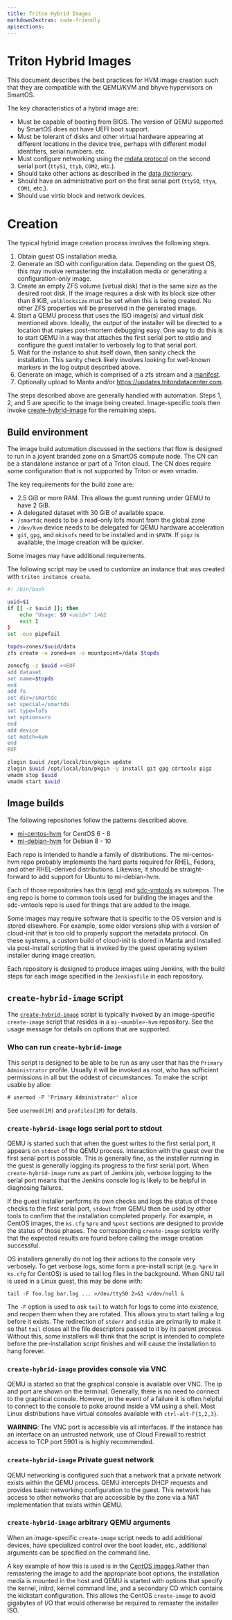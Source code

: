 ```yaml
---
title: Triton Hybrid Images
markdown2extras: code-friendly
apisections:
---
```

<!--
    This Source Code Form is subject to the terms of the Mozilla Public
    License, v. 2.0. If a copy of the MPL was not distributed with this
    file, You can obtain one at http://mozilla.org/MPL/2.0/.
-->

<!--
    Copyright 2020 Joyent, Inc.
    Copyright 2025 MNX Cloud, Inc.
-->

# Triton Hybrid Images

This document describes the best practices for HVM image creation such that they
are compatible with the QEMU/KVM and bhyve hypervisors on SmartOS.

The key characteristics of a hybrid image are:

- Must be capable of booting from BIOS.  The version of QEMU supported by
  SmartOS does not have UEFI boot support.
- Must be tolerant of disks and other virtual hardware appearing at different
  locations in the device tree, perhaps with different model identifiers, serial
  numbers. etc.
- Must configure networking using the [mdata
  protocol](https://eng.tritondatacenter.com/mdata/protocol.html) on the second serial
  port (`ttyS1`, `ttyb`, `COM2`, etc.).
- Should take other actions as described in the [data
  dictionary](https://eng.tritondatacenter.com/mdata/datadict.html).
- Should have an administrative port on the first serial port (`ttyS0`, `ttya`,
  `COM1`, etc.).
- Should use virtio block and network devices.


# Creation

The typical hybrid image creation process involves the following steps.

1. Obtain guest OS installation media.
2. Generate an ISO with configuration data.  Depending on the guest OS, this may
   involve remastering the installation media or generating a configuration-only
   image.
3. Create an empty ZFS volume (virtual disk) that is the same size as the
   desired root disk.  If the image requires a disk with its block size other
   than 8 KiB, `volblocksize` must be set when this is being created.  No other
   ZFS properties will be preserved in the generated image.
4. Start a QEMU process that uses the ISO image(s) and virtual disk mentioned
   above.  Ideally, the output of the installer will be directed to a location
   that makes post-mortem debugging easy.  One way to do this is to start QEMU
   in a way that attaches the first serial port to stdio and configure the guest
   installer to verbosely log to that serial port.
5. Wait for the instance to shut itself down, then sanity check the
   installation.  This sanity check likely involves looking for well-known
   markers in the log output described above.
6. Generate an image, which is comprised of a zfs stream and a
   [manifest](https://github.com/TritonDataCenter/sdc-imgapi/blob/master/docs/index.md#image-manifests).
7. Optionally upload to Manta and/or https://updates.tritondatacenter.com.

The steps described above are generally handled with automation.  Steps 1, 2,
and 5 are specific to the image being created.  Image-specific tools then invoke
[create-hybrid-image](../tools/create-hybrid-image) for the remaining steps.


## Build environment

The image build automation discussed in the sections that flow is designed to
run in a joyent branded zone on a SmartOS compute node.  The CN can be a
standalone instance or part of a Triton cloud.  The CN does require some
configuration that is not supported by Triton or even vmadm.

The key requirements for the build zone are:

- 2.5 GiB or more RAM.  This allows the guest running under QEMU to have 2 GiB.
- A delegated dataset with 30 GiB of available space.
- `/smartdc` needs to be a read-only lofs mount from the global zone
- `/dev/kvm` device needs to be delegated for QEMU hardware acceleration
- `git`, `gpg`, and `mkisofs` need to be installed and in `$PATH`.  If `pigz` is
  available, the image creation will be quicker.

Some images may have additional requirements.

The following script may be used to customize an instance that was created with
`triton instance create`.

```bash
#! /bin/bash

uuid=$1
if [[ -z $uuid ]]; then
	echo "Usage: $0 <uuid>" 1>&2
	exit 1
}
set -euo pipefail

topds=zones/$uuid/data
zfs create -o zoned=on -o mountpoint=/data $topds

zonecfg -z $uuid <<EOF
add dataset
set name=$topds
end
add fs
set dir=/smartdc
set special=/smartds
set type=lofs
set options=ro
end
add device
set match=kvm
end
EOF

zlogin $uuid /opt/local/bin/pkgin update
zlogin $uuid /opt/local/bin/pkgin -y install git gpg cdrtools pigz
vmadm stop $uuid
vmadm start $uuid
```


## Image builds

The following repositories follow the patterns described above.

* [mi-centos-hvm](https://github.com/TritonDataCenter/mi-centos-hvm) for CentOS 6 - 8
* [mi-debian-hvm](https://github.com/TritonDataCenter/mi-debian-hvm) for Debian 8 - 10

Each repo is intended to handle a family of distributions.  The mi-centos-hvm
repo probably implements the hard parts required for RHEL, Fedora, and other
RHEL-derived distributions.  Likewise, it should be straight-forward to add
support for Ubuntu to  mi-debian-hvm.

Each of those repositories has this ([eng](https://github.com/TritonDataCenter/eng)) and
[sdc-vmtools](https://github.com/TritonDataCenter/sdc-vmtools) as subrepos.  The eng repo
is home to common tools used for building the images and the sdc-vmtools repo
is used for things that are added to the image.

Some images may require software that is specific to the OS version and is
stored elsewhere.  For example, some older versions ship with a version of
cloud-init that is too old to properly support the metadata protocol.  On these
systems, a custom build of cloud-init is stored in Manta and installed via
post-install scripting that is invoked by the guest operating system installer
during image creation.

Each repository is designed to produce images using Jenkins, with the build
steps for each image specified in the `Jenkinsfile` in each repository.


## `create-hybrid-image` script

The [`create-hybrid-image`](../tools/create-hybrid-image) script is typically
invoked by an image-specific `create-image` script that resides in a
`mi-<mumble>-hvm` repository.  See the usage message for details on options that
are supported.


### Who can run `create-hybrid-image`

This script is designed to be able to be run as any user that has the `Primary
Administrator` profile.  Usually it will be invoked as root, who has sufficient
permissions in all but the oddest of circumstances.  To make the script usable
by alice:

```
# usermod -P 'Primary Administrator' alice
```

See `usermod(1M)` and `profiles(1M)` for details.


### `create-hybrid-image` logs serial port to stdout

QEMU is started such that when the guest writes to the first serial port, it
appears on `stdout` of the QEMU process.  Interaction with the guest over the
first serial port is possible.  This is generally fine, as the installer running
in the guest is generally logging its progress to the first serial port.  When
`create-hybrid-image` runs as part of Jenkins job, verbose logging to the serial
port means that the Jenkins console log is likely to be helpful in diagnosing
failures.

If the guest installer performs its own checks and logs the status of those
checks to the first serial port, `stdout` from QEMU then be used by other tools
to confirm that the installation completed properly.  For example, in CentOS
images, the `ks.cfg` `%pre` and `%post` sections are designed to provide the
status of those phases.  The corresponding `create-image` scripts verify that
the expected results are found before calling the image creation successful.

OS installers generally do not log their actions to the console very verbosely.
To get verbose logs, some form a pre-install script (e.g. `%pre` in `ks.cfg` for
CentOS) is used to tail log files in the background.  When GNU tail is used in a
Linux guest, this may be done with:

```
tail -F foo.log bar.log ... >/dev/ttyS0 2>&1 </dev/null &
```

The `-F` option is used to ask `tail` to watch for logs to come into existence,
and reopen them when they are rotated.  This allows you to start tailing a log
before it exists.  The redirection of `stderr` and `stdin` are primarily to make
it so that `tail` closes all the file descriptors passed to it by its parent
process.  Without this, some installers will think that the script is intended
to complete before the pre-installation script finishes and will cause the
installation to hang forever.


### `create-hybrid-image` provides console via VNC

QEMU is started so that the graphical console is available over VNC.  The ip and
port are shown on the terminal.  Generally, there is no need to connect to the
graphical console.  However, in the event of a failure it is often helpful to
connect to the console to poke around inside a VM using a shell.  Most Linux
distributions have virtual consoles available with `ctrl-alt-F{1,2,3}`.

**WARNING**: The VNC port is accessible via all interfaces.  If the instance has
an interface on an untrusted network, use of Cloud Firewall to restrict access
to TCP port 5901 is is highly recommended.


### `create-hybrid-image` Private guest network

QEMU networking is configured such that a network that a private network exists
within the QEMU process.  QEMU intercepts DHCP requests and provides basic
networking configuration to the guest.  This network has access to other
networks that are accessible by the zone via a NAT implementation that exists
within QEMU.


### `create-hybrid-image` arbitrary QEMU arguments

When an image-specific `create-image` script needs to add additional devices,
have specialized control over the boot loader, etc., additional arguments can be
specified on the command line.

A key example of how this is used is in the [CentOS
images](https://github.com/TritonDataCenter/mi-centos-hvm/blob/master/create-image).Rather
than remastering the image to add the appropriate boot options, the installation
media is mounted in the host and QEMU is started with options that specify the
kernel, initrd, kernel command line, and a secondary CD which contains the
kickstart configuration.  This allows the CentOS `create-image` to avoid
gigabytes of I/O that would otherwise be required to remaster the installer ISO.
